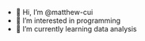 - 👋 Hi, I’m @matthew-cui
- 👀 I’m interested in programming
- 🌱 I’m currently learning data analysis

<!---
matthew-cui/matthew-cui is a ✨ special ✨ repository because its `README.md` (this file) appears on your GitHub profile.
You can click the Preview link to take a look at your changes.
--->
